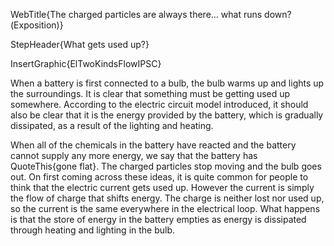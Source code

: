 WebTitle{The charged particles are always there&hellip; what runs down?(Exposition)}

StepHeader{What gets used up?}

InsertGraphic{ElTwoKindsFlowIPSC}

When a battery is first connected to a bulb, the bulb warms up and lights up the surroundings. It is clear that something must be getting used up somewhere. According to the electric circuit model introduced, it should also be clear that it is the energy provided by the battery, which is gradually dissipated, as a result of the lighting and heating.

When all of the chemicals in the battery have reacted and the battery cannot supply any more energy, we say that the battery has QuoteThis{gone flat}. The charged particles stop moving and the bulb goes out. On first coming across these ideas, it is quite common for people to think that the electric current gets used up. However the current is simply the flow of charge that shifts energy. The charge is neither lost nor used up, so the current is the same everywhere in the electrical loop. What happens is that the store of energy in the battery empties as energy is dissipated through heating and lighting in the bulb.
